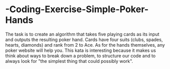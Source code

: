 # -Coding-Exercise-Simple-Poker-Hands
The task is to create an algorithm that takes five playing cards as its input and outputs the resulting poker hand. Cards have four suits (clubs, spades, hearts, diamonds) and rank from 2 to Ace. As for the hands themselves, any poker website will help you. This kata is interesting because it makes us think about ways to break down a problem, to structure our code and to always look for "the simplest thing that could possibly work".
